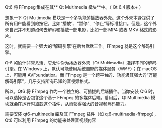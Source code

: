 Qt6 将 FFmpeg 集成在其** Qt Multimedia 模块**中。（ Qt 6.4 版本+ ）

想象一下 Qt Multimedia 模块是一个多功能的播放器外壳。这个外壳本身提供了所有用户能看到的按钮，比如“播放”、“暂停”、“停止”等标准接口。但是，这个外壳自己并不知道如何去解码和播放一部电影，比如一部 MP4 或者 MKV 格式的影片。

这时，就需要一个强大的“解码引擎”在后台默默工作。FFmpeg 就是这个解码引擎。

Qt6 的设计非常灵活，它允许你为播放器外壳（Qt Multimedia）选择不同的解码引擎。在 Windows 上，默认可能使用系统自带的媒体服务（WMF）；在 macOS 上，可能用 AVFoundation。而 FFmpeg 是一个跨平台的、功能极其强大的“万能解码引擎”，几乎支持所有已知的音视频格式。

所以，Qt6 将 FFmpeg 作为一个独立的、可插拔的后端插件。当你安装 Qt6 时，可以选择是否包含这个基于 FFmpeg 的多媒体后端。启用后，Qt Multimedia 模块就会在运行时加载这个插件，从而获得强大的音视频解码能力。

需要安装  qt6-multimedia 库及其 FFmpeg 插件（如 qt6-multimedia-ffmpeg），Qt6 可以利用 FFmpeg 的功能来处理音视频内容 
